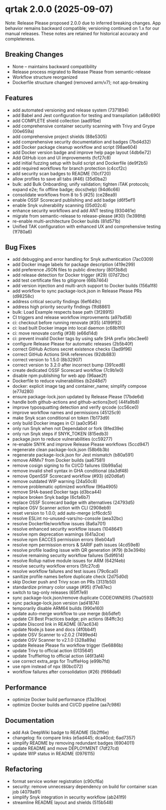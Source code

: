 # qrtak 2.0.0 (2025-09-07)

Note: Release Please proposed 2.0.0 due to inferred breaking changes. App behavior remains backward compatible; versioning continued on 1.x for our manual releases. These notes are retained for historical accuracy and completeness.

## Breaking Changes
- None – maintains backward compatibility
- Release process migrated to Release Please from semantic-release
- Workflow structure reorganized
- Dockerfile structure changed (removed arm/v7); not app-breaking

## Features
- add automated versioning and release system (7371894)
- add Babel and Jest configuration for testing and transpilation (a68c690)
- add COMPLETE shield collection (aad91be)
- add comprehensive container security scanning with Trivy and Grype (00e659a)
- add comprehensive project shields (88e5305)
- add comprehensive security documentation and badges (7bd4d32)
- add Docker package cleanup workflow and script (98ae604)
- add Docker version badge and improve help page layout (4db6e72)
- Add GitHub icon and UI improvements (fcf27c8)
- add initial fuzzing setup with build script and Dockerfile (de9f2b5)
- add required workflows for branch protection (c4ccf2c)
- add security scan badges to README (10cf720)
- allow profiles to save all tabs (#46) (35d0ba2)
- bulk: add Bulk Onboarding; unify validation; tighten iTAK protocols; expand e2e; fix offline badge; docs(help) (94d6c66)
- consolidate workflows from 8 to 5 (#25) (ce28ea9)
- enable OSSF Scorecard publishing and add badge (d6f5ef1)
- enable Snyk vulnerability scanning (05d02c4)
- enhance security workflows and add ANT testing (930461e)
- migrate from semantic-release to release-please (#30) (1e398fd)
- re-enable multi-architecture Docker builds (81d571b)
- Unified TAK configuration with enhanced UX and comprehensive testing (1f780a6)

## Bug Fixes
- add debugging and error handling for Snyk authentication (7ac0309)
- add Docker image labels for package description (419e299)
- add preference JSON files to public directory (80f3b8d)
- add release detection for Docker trigger (#29) (07d72bc)
- add test certificate files to gitignore (66b7464)
- add version injection and multi-arch support to Docker builds (156a1f8)
- add workflow to sync package-lock.json in Release Please PRs (d98258c)
- address critical security findings (6ef649c)
- address high priority security findings (1fd8861)
- bulk: Load Example respects base path (3f28915)
- CI triggers and release workflow improvements (a97bd58)
- ci: checkout before running renovate (#35) (4199f92)
- ci: load built Docker image into local daemon (c68b1f0)
- ci: move renovate config (#38) (e66d14d)
- ci: prevent invalid Docker tags by using safe SHA prefix (ebc3ee6)
- configure Release Please for automatic releases (2b5b40f)
- correct GitHub Actions secret existence checks (3ad9f96)
- correct GitHub Actions SHA references (92db883)
- correct version to 1.5.0 (8b32907)
- correct version to 3.2.0 after incorrect bump (391ced8)
- create dedicated OSSF Scorecard workflow (7c9b1e0)
- disable npm publishing for web app (96aae2f)
- Dockerfile to reduce vulnerabilities (b2d48d7)
- docker: explicit image tag and container_name; simplify compose (e77d280)
- ensure package-lock.json updated by Release Please (17bde6d)
- handle both github-actions and github-actions[bot] (44fa9b8)
- improve typosquatting detection and verify qrcode (cc56ce0)
- improve workflow names and permissions (45125c9)
- make Snyk scan conditional on token (1b173d9)
- only build Docker images in CI (aa0c954)
- only run Snyk when not Dependabot or fork (8fed39e)
- only run Snyk steps if SNYK_TOKEN (815edb3)
- package.json to reduce vulnerabilities (cc59277)
- re-enable SNYK and improve Release Please workflows (5ccd947)
- regenerate clean package-lock.json (58b6b3b)
- regenerate package-lock.json for Jest mismatch (b80a591)
- remove ARMv7 from Docker builds (aa67581)
- remove cosign signing to fix CI/CD failures (0b99a5a)
- remove invalid shell syntax in GHA conditional (da3df48)
- remove OpenSSF Scorecard workflow (#93) (d20d6af)
- remove outdated WIP warning (24a50c8)
- remove problematic optimized workflow (96a4905)
- remove SHA-based Docker tags (d3bca44)
- replace broken Snyk badge (6cfa6b7)
- replace OSSF Scorecard badge with alternatives (24793d5)
- replace OSV Scanner action with CLI (2908eb9)
- reset version to 1.0.0; add auto-merge (cf6cdc5)
- resolve ESLint no-unused-vars/no-console (aea32bc)
- resolve Dockerfile/workflow issues (8a6a701)
- resolve enhanced security workflow issues (1048641)
- resolve npm deprecation warnings (641a2ce)
- resolve npm EACCES permission errors (6eb04a1)
- resolve npm permission errors & SARIF path issues (4cd59e8)
- resolve profile loading issue with QR generation (#79) (b3e394b)
- resolve remaining security workflow failures (5d9f614)
- resolve Rollup native module issues for ARM (642f4eb)
- resolve security workflow errors (5fc27cd)
- resolve workflow failures and test issues (79c6ca0)
- sanitize profile names before duplicate check (2d75d0d)
- skip Docker push and Trivy scan on PRs (3131b50)
- standardize primary color usage (#95) (f7e87ec)
- switch to tag-only releases (65ff7e9)
- sync package-lock.json/remove duplicate CODEOWNERS (7ba0593)
- sync package-lock.json version (ad41874)
- temporarily disable ARM64 builds (990e160)
- update auto-merge workflow to use merge (bb5dfef)
- update CII Best Practices badge; pin actions (84ffc3c)
- update Discord link in README (87ac634)
- update Node.js base and docs (4f0bb4f)
- update OSV Scanner to v2.0.2 (7499ed4)
- update OSV Scanner to v2.1.0 (328a89a)
- update Release Please fix workflow trigger (5e6886b)
- update Trivy to official action (013564f)
- update TruffleHog to official action (46f3af4)
- use correct extra_args for TruffleHog (e99b7fd)
- use npm instead of npx (80bc072)
- workflow failures after consolidation (#26) (f668da6)

## Performance
- optimize Docker build performance (f3a39ce)
- optimize Docker builds and CI/CD pipeline (aa7c986)

## Documentation
- add Ask DeepWiki badge to README (5b2ff6e)
- changelog: fix compare links (e5ad445; dca40cd; 6ad7357)
- simplify README by removing redundant badges (6904011)
- update README and move DEPLOYMENT (7df27cd)
- update WIP status in README (0976115)

## Refactoring
- format service worker registration (c90cf6a)
- security: remove unnecessary dependency on build for container scan job (4079a91)
- simplify Snyk integration in security workflow (ab241f9)
- streamline README layout and shields (515b548)
